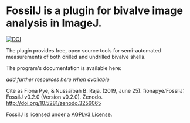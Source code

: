 # FossilJ is a plugin for bivalve image analysis in ImageJ. 

[![DOI](https://zenodo.org/badge/DOI/10.5281/zenodo.3256065.svg)](https://doi.org/10.5281/zenodo.3256065)

The plugin provides free, open source tools for semi-automated measurements of both drilled and undrilled bivalve shells. 

The program's documentation is available here:

*add further resources here when available*

Cite as
Fiona Pye, & Nussaïbah B. Raja. (2019, June 25). fionapye/FossilJ: FossilJ v0.2.0 (Version v0.2.0). Zenodo. http://doi.org/10.5281/zenodo.3256065

FossilJ is licensed under a [AGPLv3 License](https://tldrlegal.com/license/gnu-affero-general-public-license-v3-(agpl-3.0)#summary).
